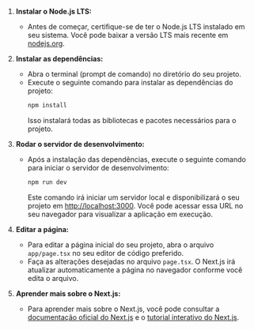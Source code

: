 1. **Instalar o Node.js LTS:**

   - Antes de começar, certifique-se de ter o Node.js LTS instalado em seu sistema. Você pode baixar a versão LTS mais recente em [nodejs.org](https://nodejs.org/).

2. **Instalar as dependências:**

   - Abra o terminal (prompt de comando) no diretório do seu projeto.
   - Execute o seguinte comando para instalar as dependências do projeto:
     ```bash
     npm install
     ```
     Isso instalará todas as bibliotecas e pacotes necessários para o projeto.

3. **Rodar o servidor de desenvolvimento:**

   - Após a instalação das dependências, execute o seguinte comando para iniciar o servidor de desenvolvimento:
     ```bash
     npm run dev
     ```
     Este comando irá iniciar um servidor local e disponibilizará o seu projeto em [http://localhost:3000](http://localhost:3000). Você pode acessar essa URL no seu navegador para visualizar a aplicação em execução.

4. **Editar a página:**

   - Para editar a página inicial do seu projeto, abra o arquivo `app/page.tsx` no seu editor de código preferido.
   - Faça as alterações desejadas no arquivo `page.tsx`. O Next.js irá atualizar automaticamente a página no navegador conforme você edita o arquivo.

5. **Aprender mais sobre o Next.js:**
   - Para aprender mais sobre o Next.js, você pode consultar a [documentação oficial do Next.js](https://nextjs.org/docs) e o [tutorial interativo do Next.js](https://nextjs.org/learn).
